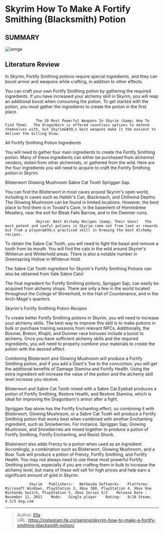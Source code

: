 # Skyrim How To Make A Fortify Smithing (Blacksmith) Potion


## SUMMARY 

![iamge](https://static1.srcdn.com/wordpress/wp-content/uploads/2021/12/Skyrim-potions.jpg)

## Literature Review

In Skyrim, Fortify Smithing potions require special ingredients, and they can boost armor and weapons while crafting, in addition to other effects.





You can craft your own Fortify Smithing potion by gathering the required ingredients. If you have increased your alchemy skill in Skyrim, you will reap an additional boost when consuming the potion. To get started with the potion, you must gather the ingredients to create the potion in the first place.




                  The 20 Most Powerful Weapons In Skyrim (&amp; How To Find Them)   The Dragonborn is offered countless options to defend themselves with, but Skyrim&#39;s best weapons make it the easiest to deliver the killing blow.   


 All Fortify Smithing Potion Ingredients 
          

You will need to gather four main ingredients to create the Fortify Smithing potion. Many of these ingredients can either be purchased from alchemist vendors, stolen from other alchemists, or gathered from the wild. Here are the four ingredients you will need to acquire to craft the Fortify Smithing potion in Skyrim. 

  Blisterwort   Glowing Mushroom   Sabre Cat Tooth   Spriggan Sap.  

You can find the Blisterwort in most caves around Skyrim&#39;s open world, including in caves such as Halldir&#39;s Cair, Blackreach, and Chillwind Depths. The Glowing Mushroom can be found in limited locations. However, the best place to find them is in Tovald&#39;s Cave, in the basement of Honninbrew Meadery, near the exit for Bleak Falls Barrow, and in the Dwemer ruins.




                  Skyrim: Best Alchemy Recipes (&amp; Their Uses)   The most potent and useful potions in Skyrim come not from loot or rewards but from a player&#39;s practiced skill in brewing the best Alchemy recipes.   

To obtain the Sabre Cat Tooth, you will need to fight the beast and remove a tooth from its mouth. You will find the cats in the wild around Skyrim&#39;s Whiterun and Winterhold areas. There is also a notable number in Greenspring Hollow in Whiterun Hold.



The Sabre Cat Tooth ingredient for Skyrim&#39;s Fortify Smithing Potions can also be obtained from Vale Sabre Cats!




The final ingredient for Fortify Smithing potions, Spriggan Sap, can easily be acquired from alchemy shops. There are only a few in the world located throughout the College of Winterhold, in the Hall of Countenance, and in the Arch-Mage&#39;s quarters.



 Skyrim&#39;s Fortify Smithing Potion Recipes 
          




To create better Fortify Smithing potions in Skyrim, you will need to increase your alchemy skills. The best way to improve this skill is to make potions in bulk or purchase training sessions from relevant NPCs. Additionally, the Bosmer, Breton, Khajiit, and Dunmer race bonuses include a boost to alchemy. Once you have sufficient alchemy skills and the required ingredients, you will need to properly combine your materials to create the potion with the desired effect.

Combining Blisterwort and Glowing Mushroom will produce a Fortify Smithing potion, and if you add a Giant&#39;s Toe to the concoction, you will get the additional benefits of Damage Stamina and Fortify Health. Using the extra ingredient will increase the value of the potion and the alchemy skill level increase you receive.



Blisterwort and Sabre Cat Tooth mixed with a Sabre Cat Eyeball produces a potion of Fortify Smithing, Restore Health, and Restore Stamina, which is ideal for improving the Dragonborn&#39;s armor after a fight.







Spriggan Sap alone has the Fortify Enchanting effect, so combining it with Blisterwort, Glowing Mushroom, or a Sabre Cat Tooth will produce a Fortify Smithing potion that works best when combined with another Enchanting ingredient, such as Snowberries. For instance, Spriggan Sap, Glowing Mushroom, and Snowberries are mixed together to produce a potion of Fortify Smithing, Fortify Enchanting, and Resist Shock.

Blisterwort also adds Frenzy to a potion when used as an ingredient. Accordingly, a combination such as Blisterwort, Glowing Mushroom, and a Boar Tusk will produce a potion of Frenzy, Fortify Smithing, and Fortify Health. You may not always need to use these most powerful Fortify Smithing potions, especially if you are crafting them in bulk to increase the alchemy level, but many of these will sell for high prices and help earn a significant amount of gold in Skyrim.

               Skyrim   Publishers:   Bethesda Softworks    Platforms:   Microsoft Windows, PlayStation 3, Xbox 360, PlayStation 4, Xbox One Nintendo Switch, PlayStation 5, Xbox Series X/S    Release Date :   November 11, 2011    Mode:   Single player    Rating:   9/10 Steam; 4.3/5 Gog.com      

---

> Author: [Ella](https://instagram.hk.cn/)  
> URL: https://instagram.hk.cn/gaming/skyrim-how-to-make-a-fortify-smithing-blacksmith-potion/  

